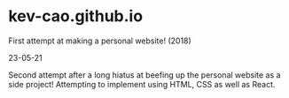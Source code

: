 # kev-cao.github.io
First attempt at making a personal website! (2018)

23-05-21

Second attempt after a long hiatus at beefing up the personal website as a side project! Attempting to implement using HTML, CSS as well as React.
